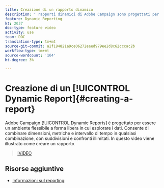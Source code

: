 ```yaml
---
title: Creazione di un rapporto dinamico
description: ' rapporti dinamici di Adobe Campaign sono progettati per essere un ambiente a forma libera flessibile in cui esplorare i dati. Consente di combinare dimensioni, metriche e intervallo di tempo in qualsiasi combinazione, con suddivisioni e confronti illimitati. In questo video viene illustrato come creare un rapporto.'
feature: Dynamic Reporting
kt: 2037
doc-type: feature video
activity: use
team: DOC
translation-type: tm+mt
source-git-commit: a2f194821a9ce06272eaed979ee2d8c62cccac2b
workflow-type: tm+mt
source-wordcount: '104'
ht-degree: 3%

---
```



# Creazione di un [!UICONTROL Dynamic Report]{#creating-a-report}

 Adobe Campaign [!UICONTROL Dynamic Reports] è progettato per essere un ambiente flessibile a forma libera in cui esplorare i dati. Consente di combinare dimensioni, metriche e intervallo di tempo in qualsiasi combinazione, con suddivisioni e confronti illimitati. In questo video viene illustrato come creare un rapporto.

>[!VIDEO](https://video.tv.adobe.com/v/25264/?quality=12)

## Risorse aggiuntive

* [Informazioni sul reporting](https://docs.adobe.com/content/help/en/campaign-standard/using/reporting/about-reporting/about-dynamic-reports.html)
